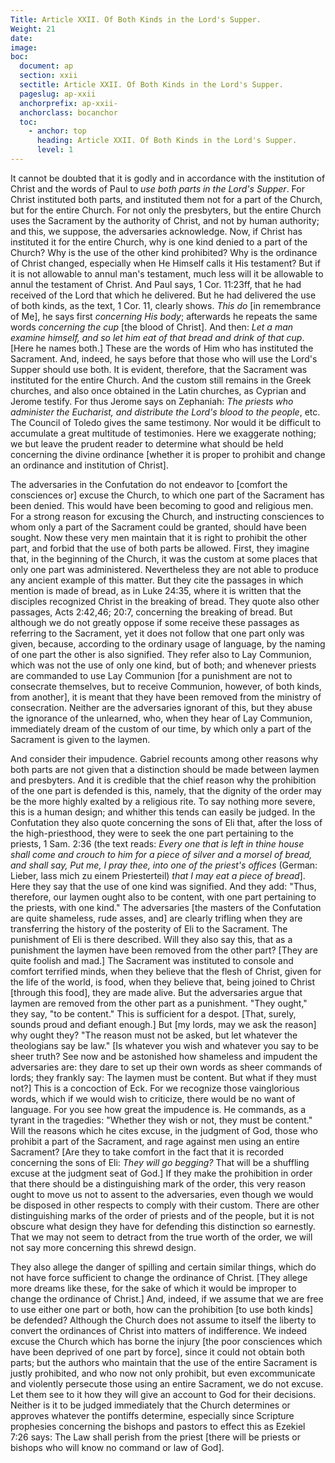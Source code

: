```yaml
---
Title: Article XXII. Of Both Kinds in the Lord's Supper.
Weight: 21
date: 
image: 
boc:
  document: ap
  section: xxii
  sectitle: Article XXII. Of Both Kinds in the Lord's Supper.
  pageslug: ap-xxii
  anchorprefix: ap-xxii-
  anchorclass: bocanchor
  toc:
    - anchor: top
      heading: Article XXII. Of Both Kinds in the Lord's Supper.
      level: 1
---
```


 It cannot be doubted that it is godly and in accordance with the institution of Christ and the words of Paul to _use both parts in the Lord's Supper_. For Christ instituted both parts, and instituted them not for a part of the Church, but for the entire Church. For not only the presbyters, but the entire Church uses the Sacrament by the authority of Christ, and not by human authority; and this,  we suppose, the adversaries acknowledge. Now, if Christ has instituted it for the entire Church, why is one kind denied to a part of the Church? Why is the use of the other kind prohibited? Why is the ordinance of Christ changed, especially when He Himself calls it His testament? But if it is not allowable to annul man's testament, much less will it be allowable to annul the testament of Christ.  And Paul says, 1 Cor. 11:23ff, that he had received of the Lord that which he delivered. But he had delivered the use of both kinds, as the text, 1 Cor. 11, clearly shows. _This do_ [in remembrance of Me], he says first _concerning His body_; afterwards he repeats the same words _concerning the cup_ [the blood of Christ]. And then: _Let a man examine himself, and so let him eat of that bread and drink of that cup_. [Here he names both.] These are the words of Him who has instituted the Sacrament. And, indeed, he says before that those who will use the Lord's Supper should use both.  It is evident, therefore, that the Sacrament was instituted for the entire Church. And the custom still remains in the Greek churches, and also once obtained in the Latin churches, as Cyprian and Jerome testify. For thus Jerome says on Zephaniah: _The priests who administer the Eucharist, and distribute the Lord's blood to the people_, etc. The Council of Toledo gives the same testimony. Nor would it be difficult to accumulate a great multitude of testimonies.  Here we exaggerate nothing; we but leave the prudent reader to determine what should be held concerning the divine ordinance [whether it is proper to prohibit and change an ordinance and institution of Christ].

 The adversaries in the Confutation do not endeavor to [comfort the consciences or] excuse the Church, to which one part of the Sacrament has been denied. This would have been becoming to good and religious men. For a strong reason for excusing the Church, and instructing consciences to whom only a part of the Sacrament could be granted, should have been sought. Now these very men maintain that it is right to prohibit the other part, and forbid that the use of both parts be allowed.  First, they imagine that, in the beginning of the Church, it was the custom at some places that only one part was administered. Nevertheless they are not able to produce any ancient example of this matter. But they cite the passages in which mention is made of bread, as in Luke 24:35, where it is written that the disciples recognized Christ in the breaking of bread. They quote also other passages, Acts 2:42,46; 20:7, concerning the breaking of bread. But although we do not greatly oppose if some receive these passages as referring to the Sacrament, yet it does not follow that one part only was given, because, according to the ordinary usage of language, by the naming of one part the other is also signified.  They refer also to Lay Communion, which was not the use of only one kind, but of both; and whenever priests are commanded to use Lay Communion [for a punishment are not to consecrate themselves, but to receive Communion, however, of both kinds, from another], it is meant that they have been removed from the ministry of consecration. Neither are the adversaries ignorant of this, but they abuse the ignorance of the unlearned, who, when they hear of Lay Communion, immediately dream of the custom of our time, by which only a part of the Sacrament is given to the laymen.

 And consider their impudence. Gabriel recounts among other reasons why both parts are not given that a distinction should be made between laymen and presbyters. And it is credible that the chief reason why the prohibition of the one part is defended is this, namely, that the dignity of the order may be the more highly exalted by a religious rite. To say nothing more severe, this is a human design; and whither this tends can easily be judged.  In the Confutation they also quote concerning the sons of Eli that, after the loss of the high-priesthood, they were to seek the one part pertaining to the priests, 1 Sam. 2:36 (the text reads: _Every one that is left in thine house shall come and crouch to him for a piece of silver and a morsel of bread, and shall say, Put me, I pray thee, into one of the priest's offices_ (German: Lieber, lass mich zu einem Priesterteil) _that I may eat a piece of bread_]. Here they say that the use of one kind was signified. And they add: "Thus, therefore, our laymen ought also to be content, with one part pertaining to the priests, with one kind." The adversaries [the masters of the Confutation are quite shameless, rude asses, and] are clearly trifling when they are transferring the history of the posterity of Eli to the Sacrament. The punishment of Eli is there described. Will they also say this, that as a punishment the laymen have been removed from the other part? [They are quite foolish and mad.] The Sacrament was instituted to console and comfort terrified minds, when they believe that the flesh of Christ, given for the life of the world, is food, when they believe that, being joined to Christ [through this food], they are made alive. But the adversaries argue that laymen are removed from the other part as a punishment. "They ought," they say, "to be content."  This is sufficient for a despot. [That, surely, sounds proud and defiant enough.] But [my lords, may we ask the reason] why ought they? "The reason must not be asked, but let whatever the theologians say be law." [Is whatever you wish and whatever you say to be sheer truth? See now and be astonished how shameless and impudent the adversaries are: they dare to set up their own words as sheer commands of lords; they frankly say: The laymen must be content. But what if they must not?] This is a concoction of Eck. For we recognize those vainglorious words, which if we would wish to criticize, there would be no want of language. For you see how great the impudence is. He commands, as a tyrant in the tragedies: "Whether they wish or not,  they must be content." Will the reasons which he cites excuse, in the judgment of God, those who prohibit a part of the Sacrament, and rage against men using an entire Sacrament? [Are they to take comfort in the fact that it is recorded concerning the sons of Eli: _They will go begging?_ That will be a shuffling excuse at the judgment seat of God.]  If they make the prohibition in order that there should be a distinguishing mark of the order, this very reason ought to move us not to assent to the adversaries, even though we would be disposed in other respects to comply with their custom. There are other distinguishing marks of the order of priests and of the people, but it is not obscure what design they have for defending this distinction so earnestly. That we may not seem to detract from the true worth of the order, we will not say more concerning this shrewd design.

 They also allege the danger of spilling and certain similar things, which do not have force sufficient  to change the ordinance of Christ. [They allege more dreams like these, for the sake of which it would be improper to change the ordinance of Christ.] And, indeed, if we assume that we are free to use either one part or both, how can the prohibition [to use both kinds] be defended? Although the Church does not assume to itself the liberty to convert the ordinances of Christ into  matters of indifference. We indeed excuse the Church which has borne the injury [the poor consciences which have been deprived of one part by force], since it could not obtain both parts; but the authors who maintain that the use of the entire Sacrament is justly prohibited, and who now not only prohibit, but even excommunicate and violently persecute those using an entire Sacrament, we do not excuse. Let them see to it how they will give an account to God for their decisions.  Neither is it to be judged immediately that the Church determines or approves whatever the pontiffs determine, especially since Scripture prophesies concerning the bishops and pastors to effect this as Ezekiel 7:26 says: The Law shall perish from the priest [there will be priests or bishops who will know no command or law of God].


